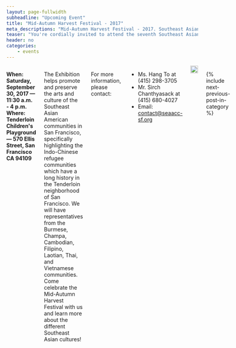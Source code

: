 ```yaml
---
layout: page-fullwidth
subheadline: "Upcoming Event"
title: "Mid-Autumn Harvest Festival - 2017"
meta_descriptions: "Mid-Autumn Harvest Festival - 2017. Southeast Asian Arts and Cultural Coalition. San Francisco"
teaser: "You're cordially invited to attend the seventh Southeast Asian Arts & Culture Exhibition celebrating the mid-autumn harvest season!"
header: no
categories:
    - events
---
```

<!--more-->
<div class="small-12 columns" style="padding: 0px; border-bottom: none;" markdown="1">

<strong>When: Saturday, September 30, 2017 &mdash; 11:30 a.m. - 4 p.m.<br />
Where: Tenderloin Children's Playground &mdash; 570 Ellis Street, San Francisco CA 94109</strong>

The Exhibition helps promote and preserve the arts and culture of the Southeast Asian American communities in San Francisco, specifically highlighting the Indo-Chinese refugee communities which have a long history in the Tenderloin neighborhood of San Francisco. We will have representatives from the Burmese, Champa, Cambodian, Filipino, Laotian, Thai, and Vietnamese communities. Come celebrate the Mid-Autumn Harvest Festival with us and learn more about the different Southeast Asian cultures!

For more information, please contact:

- Ms. Hang To at (415) 298-3705
- Mr. Sirch Chanthyasack at (415) 680-4027
- Email: contact@seaacc-sf.org

<img width="100%" src="{{ site.urlimg }}/Poster_web_MAHF_2017.jpg">

{% include next-previous-post-in-category %}

</div>
